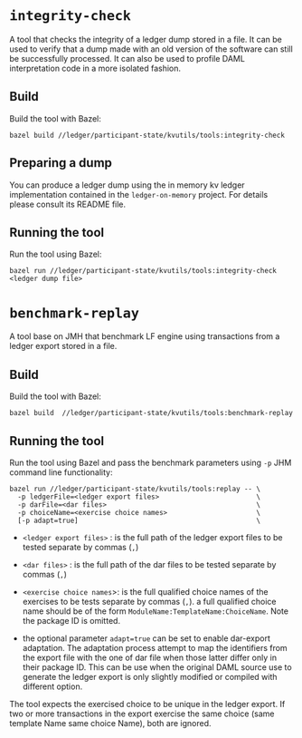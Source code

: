 # `integrity-check`

A tool that checks the integrity of a ledger dump stored in a file. It can be used to
verify that a dump made with an old version of the software can still be successfully processed.
It can also be used to profile DAML interpretation code in a more isolated fashion.

## Build

Build the tool with Bazel:

    bazel build //ledger/participant-state/kvutils/tools:integrity-check

## Preparing a dump

You can produce a ledger dump using the in memory kv ledger implementation contained in the
`ledger-on-memory` project. For details please consult its README file.

## Running the tool

Run the tool using Bazel:

    bazel run //ledger/participant-state/kvutils/tools:integrity-check <ledger dump file>

# `benchmark-replay`

A tool base on JMH that benchmark LF engine using transactions from a
ledger export stored in a file.

## Build 

Build the tool with Bazel:

    bazel build  //ledger/participant-state/kvutils/tools:benchmark-replay 
    
    
## Running the tool 

Run the tool using Bazel and pass the benchmark parameters using `-p`
JHM command line functionality:

    bazel run //ledger/participant-state/kvutils/tools:replay -- \
      -p ledgerFile=<ledger export files>                        \
      -p darFile=<dar files>                                     \
      -p choiceName=<exercise choice names>                      \
      [-p adapt=true]                                            \



* `<ledger export files>` : is the full path of the ledger export
  files to be tested separate by commas (`,`)

* `<dar files>` : is the full path of the dar files to be tested
  separate by commas (`,`)

* `<exercise choice names`>: is the full qualified choice names of the
  exercises to be tests separate by commas (`,`).  a full qualified
  choice name should be of the form `ModuleName:TemplateName:ChoiceName`. 
  Note the package ID is omitted. 

* the optional parameter `adapt=true` can be set to enable dar-export 
  adaptation. The adaptation process attempt to map the identifiers from the export
  file with the one of dar file when those latter differ only in their package ID.
  This can be use when the original DAML source use to generate the ledger export 
  is only slightly modified or compiled with different option. 
  
The tool expects the exercised choice to be unique in the ledger
export.  If two or more transactions in the export exercise the same
choice (same template Name same choice Name), both are ignored.
